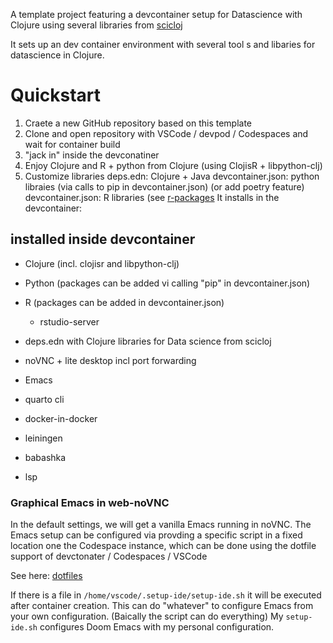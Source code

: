 A template project featuring a devcontainer setup for Datascience with Clojure using several libraries from [scicloj](https://scicloj.github.io/)

It sets up an dev container environment with several tool s and libaries for datascience in Clojure.

# Quickstart
1. Craete a new GitHub repository based on this template
2. Clone and open repository with VSCode / devpod / Codespaces and wait for container build
3. "jack in" inside the devconatiner
4. Enjoy Clojure and R  + python from Clojure  (using ClojisR + libpython-clj)
5. Customize libraries
    deps.edn: Clojure + Java
    devcontainer.json: python libraies (via calls to pip in devcontainer.json) (or add poetry feature)
    devcontainer.json: R libraries (see [r-packages](ghcr.io/rocker-org/devcontainer-features/r-packages)
It installs in the devcontainer:

## installed inside devcontainer
* Clojure (incl. clojisr and libpython-clj)
* Python (packages can be added vi calling "pip" in devcontainer.json)
* R (packages can be added in devcontainer.json)
   * rstudio-server

* deps.edn with Clojure libraries for Data science from scicloj
* noVNC + lite desktop incl port forwarding
* Emacs
* quarto cli
* docker-in-docker
* leiningen
* babashka
* lsp

### Graphical Emacs in web-noVNC
In the default settings, we will get a vanilla Emacs running in noVNC.
The Emacs setup can be configured via provding a specific script in a fixed location one the Codespace
instance, which can be done using the dotfile support of devctonater / Codespaces / VSCode

See here: [dotfiles](https://code.visualstudio.com/docs/devcontainers/containers#_personalizing-with-dotfile-repositories)

If there is a file in `/home/vscode/.setup-ide/setup-ide.sh` it will be executed after container creation.
This can do "whatever" to configure Emacs from your own configuration.
(Baically the script can do everything)
My `setup-ide.sh` configures Doom Emacs with my personal configuration.






